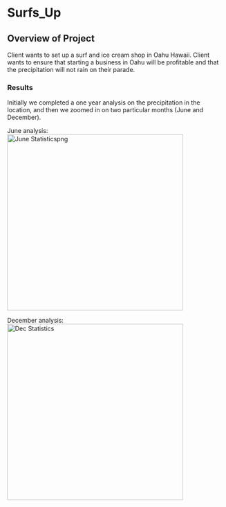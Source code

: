 # Surfs_Up

## Overview of Project
Client wants to set up a surf and ice cream shop in Oahu Hawaii. Client wants to ensure that starting a business in Oahu will be profitable and that the precipitation will not rain on their parade.

### Results 
Initially we completed a one year analysis on the precipitation in the location, and then we zoomed in on two particular months (June and December). 

June analysis:
<img width="407" alt="June Statisticspng" src="https://user-images.githubusercontent.com/100165760/169144391-d728ee27-514d-4571-ae6a-0f67762196f5.png">

December analysis:
<img width="407" alt="Dec Statistics" src="https://user-images.githubusercontent.com/100165760/169144606-8a455af1-ef2a-4f73-b9e1-a3b4afa319aa.png">
